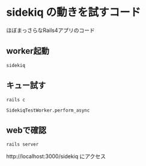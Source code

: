 # sidekiq の動きを試すコード

ほぼまっさらなRails4アプリのコード

## worker起動

```
sidekiq
```

## キュー試す

`rails c`

```
SidekiqTestWorker.perform_async
```

## webで確認

```
rails server
```

http://localhost:3000/sidekiq にアクセス
